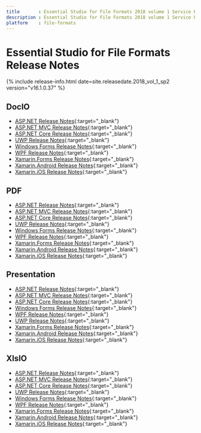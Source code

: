 ```yaml
---
title		: Essential Studio for File Formats 2018 volume 1 Service Pack 2  Release Notes
description	: Essential Studio for File Formats 2018 volume 1 Service Pack 2  Release Notes
platform	: file-formats
---
```


# Essential Studio for File Formats Release Notes

{% include release-info.html date=site.releasedate.2018_vol_1_sp2 version="v16.1.0.37" %} 

## DocIO

* [ASP.NET Release Notes](/aspnet/release-notes/v16.1.0.37#docio){:target="_blank"}
* [ASP.NET MVC Release Notes](/aspnetmvc/release-notes/v16.1.0.37#docio){:target="_blank"}
* [ASP.NET Core Release Notes](/aspnet-core/release-notes/v16.1.0.37#docio){:target="_blank"}
* [UWP Release Notes](/uwp/release-notes/v16.1.0.37#docio){:target="_blank"}
* [Windows Forms Release Notes](/windowsforms/release-notes/v16.1.0.37#docio){:target="_blank"}
* [WPF Release Notes](/wpf/release-notes/v16.1.0.37#docio){:target="_blank"}
* [Xamarin.Forms Release Notes](/xamarin/release-notes/v16.1.0.37#docio){:target="_blank"}
* [Xamarin.Android Release Notes](/xamarin-android/release-notes/v16.1.0.37#docio){:target="_blank"}
* [Xamarin.iOS Release Notes](/xamarin-ios/release-notes/v16.1.0.37#docio){:target="_blank"}

## PDF

* [ASP.NET Release Notes](/aspnet/release-notes/v16.1.0.37#pdf){:target="_blank"}
* [ASP.NET MVC Release Notes](/aspnetmvc/release-notes/v16.1.0.37#pdf){:target="_blank"}
* [ASP.NET Core Release Notes](/aspnet-core/release-notes/v16.1.0.37#pdf){:target="_blank"}
* [UWP Release Notes](/uwp/release-notes/v16.1.0.37#pdf){:target="_blank"}
* [Windows Forms Release Notes](/windowsforms/release-notes/v16.1.0.37#pdf){:target="_blank"}
* [WPF Release Notes](/wpf/release-notes/v16.1.0.37#pdf){:target="_blank"}
* [Xamarin.Forms Release Notes](/xamarin/release-notes/v16.1.0.37#pdf){:target="_blank"}
* [Xamarin.Android Release Notes](/xamarin-android/release-notes/v16.1.0.37#pdf){:target="_blank"}
* [Xamarin.iOS Release Notes](/xamarin-ios/release-notes/v16.1.0.37#pdf){:target="_blank"}

## Presentation

* [ASP.NET Release Notes](/aspnet/release-notes/v16.1.0.37#presentation){:target="_blank"}
* [ASP.NET MVC Release Notes](/aspnetmvc/release-notes/v16.1.0.37#presentation){:target="_blank"}
* [ASP.NET Core Release Notes](/aspnet-core/release-notes/v16.1.0.37#presentation){:target="_blank"}
* [Windows Forms Release Notes](/windowsforms/release-notes/v16.1.0.37#presentation){:target="_blank"}
* [WPF Release Notes](/wpf/release-notes/v16.1.0.37#presentation){:target="_blank"}
* [UWP Release Notes](/uwp/release-notes/v16.1.0.37#presentation){:target="_blank"}
* [Xamarin.Forms Release Notes](/xamarin/release-notes/v16.1.0.37#presentation){:target="_blank"}
* [Xamarin.Android Release Notes](/xamarin-android/release-notes/v16.1.0.37#presentation){:target="_blank"}
* [Xamarin.iOS Release Notes](/xamarin-ios/release-notes/v16.1.0.37#presentation){:target="_blank"}

## XlsIO

* [ASP.NET Release Notes](/aspnet/release-notes/v16.1.0.37#xlsio){:target="_blank"}
* [ASP.NET MVC Release Notes](/aspnetmvc/release-notes/v16.1.0.37#xlsio){:target="_blank"}
* [ASP.NET Core Release Notes](/aspnet-core/release-notes/v16.1.0.37#xlsio){:target="_blank"}
* [UWP Release Notes](/uwp/release-notes/v16.1.0.37#xlsio){:target="_blank"}
* [Windows Forms Release Notes](/windowsforms/release-notes/v16.1.0.37#xlsio){:target="_blank"}
* [WPF Release Notes](/wpf/release-notes/v16.1.0.37#xlsio){:target="_blank"}
* [Xamarin.Forms Release Notes](/xamarin/release-notes/v16.1.0.37#xlsio){:target="_blank"}
* [Xamarin.Android Release Notes](/xamarin-android/release-notes/v16.1.0.37#xlsio){:target="_blank"}
* [Xamarin.iOS Release Notes](/xamarin-ios/release-notes/v16.1.0.37#xlsio){:target="_blank"}